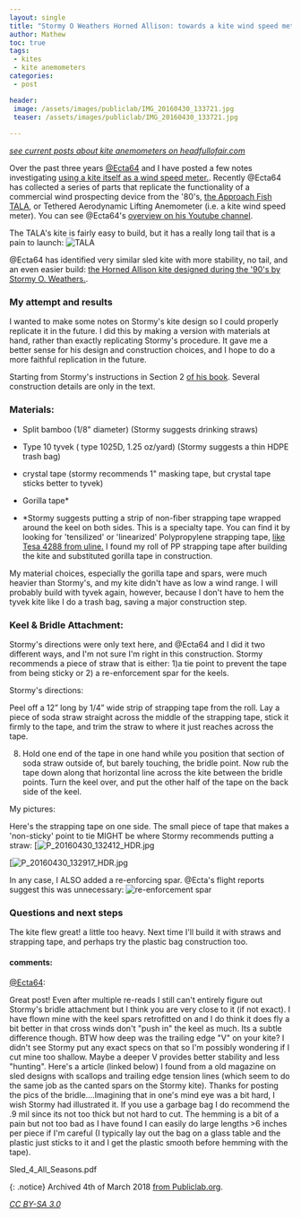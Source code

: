 ```yaml
---
layout: single
title: "Stormy O Weathers Horned Allison: towards a kite wind speed meter"
author: Mathew
toc: true
tags:
 - kites
 - kite anemometers
categories: 
 - post

header:
 image: /assets/images/publiclab/IMG_20160430_133721.jpg
 teaser: /assets/images/publiclab/IMG_20160430_133721.jpg
 
---
```


*[see current posts about kite anemometers on headfullofair.com](/tags/kite-anemometers)* 

Over the past three years [@Ecta64](http://publiclab.org/profile/ecta64) and I have posted a few notes investigating [using a kite itself as a wind speed meter.](http://publiclab.org/tag/wind-speed-meter).  Recently @Ecta64 has collected a series of parts that replicate the functionality of a commercial wind prospecting device from the '80's, [the Approach Fish TALA](http://publiclab.org/notes/Ecta64/07-19-2015/unboxing-the-tala-kite-anemometer), or Tethered Aerodynamic Lifting Anemometer (i.e. a kite wind speed meter).  You can see @Ecta64's [overview on his Youtube channel](https://www.youtube.com/watch?v=kLks9dUnrcA).

The TALA's kite is fairly easy to build, but it has a really long tail that is a pain to launch:
![TALA](/assets/images/publiclab/tala.jpg)

@Ecta64 has identified very similar sled kite with more stability, no tail, and an even easier build: [the Horned Allison kite designed during the '90's by Stormy O. Weathers.](http://publiclab.org/notes/Ecta64/04-24-2016/high-wind-range-tailless-sled-kite-design).

### My attempt and results
I wanted to make some notes on Stormy's kite design so I could properly replicate it in the future.  I did this by making a version with materials at hand, rather than exactly replicating Stormy's procedure.  It gave me a better sense for his design and construction choices, and I hope to do a more faithful replication in the future. 

Starting from Stormy's instructions in Section 2 [of his book](https://i.publiclab.org/system/images/photos/000/015/764/original/Weather_Book_7-11-11.pdf).  Several construction details are only in the text.  

### Materials:

* Split bamboo (1/8" diameter) (Stormy suggests drinking straws)
* Type 10 tyvek ( type 1025D, 1.25 oz/yard) (Stormy suggests a thin HDPE trash bag)
* crystal tape (stormy recommends 1" masking tape, but crystal tape sticks better to tyvek)
* Gorilla tape*

 * *Stormy suggests putting a strip of non-fiber strapping tape wrapped around the keel on both sides.  This is a specialty tape.  You can find it by looking for 'tensilized' or 'linearized' Polypropylene strapping tape, [like Tesa 4288 from uline.](http://www.uline.com/Product/Detail/S-2056/Strapping-Tapes/Tesa-4288-Strapping-Tape-3-8-x-60-yds-Black) I found my roll of PP strapping tape after building the kite and substituted gorilla tape in construction. 

My material choices, especially the gorilla tape and spars, were much heavier than Stormy's, and my kite didn't have as low a wind range.  I will probably build with tyvek again, however, because I don't have to hem the tyvek kite like I do a trash bag, saving a major construction step.

### Keel & Bridle Attachment:
Stormy's directions were only text here, and @Ecta64 and I did it two different ways, and I'm not sure I'm right in this construction.  Stormy recommends a piece of straw that is either: 1)a tie point to prevent the tape from being sticky or 2) a re-enforcement spar for the keels.

Stormy's directions: 

Peel off a 12” long by 1/4” wide strip of strapping tape from the roll. Lay a piece of soda straw straight across the middle of the strapping tape, stick it firmly to the tape, and trim the straw to where it just reaches across the tape.

8. Hold one end of the tape in one hand while you position that section of soda straw outside of, but barely touching, the bridle point. Now rub the tape down along that horizontal line across the kite between the bridle points. Turn the keel over, and put the other half of the tape on the back side of the keel.

My pictures:

Here's the strapping tape on one side.  The small piece of tape that makes a 'non-sticky' point to tie MIGHT be where Stormy recommends putting a straw:
[![P_20160430_132412_HDR.jpg](/assets/images/publiclab/P_20160430_132412_HDR.jpg)

[![P_20160430_132917_HDR.jpg](/assets/images/publiclab/P_20160430_132917_HDR.jpg)

In any case, I ALSO added a re-enforcing spar.  @Ecta's flight reports suggest this was unnecessary:
![re-enforcement spar](/assets/images/publiclab/IMG_20160430_133721.jpg)

### Questions and next steps
The kite flew great! a little too heavy.  Next time I'll build it with straws and strapping tape, and perhaps try the plastic bag construction too. 

#### comments:

[@Ecta64](/assets/images/publiclab/Ecta64):

Great post! Even after multiple re-reads I still can't entirely figure out Stormy's bridle attachment but I think you are very close to it (if not exact). I have flown mine with the keel spars retrofitted on and I do think it does fly a bit better in that cross winds don't "push in" the keel as much. Its a subtle difference though. BTW how deep was the trailing edge "V" on your kite? I didn't see Stormy put any exact specs on that so I'm possibly wondering if I cut mine too shallow. Maybe a deeper V provides better stability and less "hunting". Here's a article (linked below) I found from a old magazine on sled designs with scallops and trailing edge tension lines (which seem to do the same job as the canted spars on the Stormy kite). Thanks for posting the pics of the bridle....Imagining that in one's mind eye was a bit hard, I wish Stormy had illustrated it. If you use a garbage bag I do recommend the .9 mil since its not too thick but not hard to cut. The hemming is a bit of a pain but not too bad as I have found I can easily do large lengths >6 inches per piece if I'm careful (I typically lay out the bag on a glass table and the plastic just sticks to it and I get the plastic smooth before hemming with the tape).

 Sled_4_All_Seasons.pdf
 
 
{: .notice} 
Archived 4th of March 2018 [from Publiclab.org](https://publiclab.org/notes/mathew/05-02-2016/stormy-o-weathers-horned-allison-towards-a-kite-wind-speed-meter).

*[CC BY-SA 3.0](https://creativecommons.org/licenses/by-sa/3.0/)*
 

 